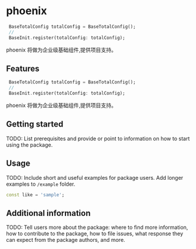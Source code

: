 <!--
 * @Author: lipeng 1162423147@qq.com
 * @Date: 2023-09-21 13:04:00
 * @LastEditors: lipeng 1162423147@qq.com
 * @LastEditTime: 2023-09-21 13:10:51
 * @FilePath: /phoenix/README.md
 * @Description: 这是默认设置,请设置`customMade`, 打开koroFileHeader查看配置 进行设置: https://github.com/OBKoro1/koro1FileHeader/wiki/%E9%85%8D%E7%BD%AE
-->
<!--
This README describes the package. If you publish this package to pub.dev,
this README's contents appear on the landing page for your package.

For information about how to write a good package README, see the guide for
[writing package pages](https://dart.dev/guides/libraries/writing-package-pages).

For general information about developing packages, see the Dart guide for
[creating packages](https://dart.dev/guides/libraries/create-library-packages)
and the Flutter guide for
[developing packages and plugins](https://flutter.dev/developing-packages).
-->

# phoenix

```dart
 BaseTotalConfig totalConfig = BaseTotalConfig();
 // 
 BaseInit.register(totalConfig: totalConfig); 
```
phoenix 将做为企业级基础组件,提供项目支持。

## Features

```dart
 BaseTotalConfig totalConfig = BaseTotalConfig();
 // 
 BaseInit.register(totalConfig: totalConfig); 
```
phoenix 将做为企业级基础组件,提供项目支持。

## Getting started

TODO: List prerequisites and provide or point to information on how to
start using the package.

## Usage

TODO: Include short and useful examples for package users. Add longer examples
to `/example` folder.

```dart
const like = 'sample';
```

## Additional information

TODO: Tell users more about the package: where to find more information, how to
contribute to the package, how to file issues, what response they can expect
from the package authors, and more.
